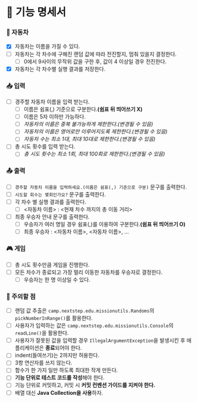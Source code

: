 # 📝 기능 명세서

### 🚗 자동차
- [x] 자동차는 이름을 가질 수 있다.
- [ ] 자동차는 각 차수에 구해진 랜덤 값에 따라 전진할지, 멈춰 있을지 결정한다.
  - [ ] 0에서 9사이의 무작위 값을 구한 후, 값이 4 이상일 경우 전진한다.
- [x] 자동차는 각 차수별 실행 결과를 저장한다.

### 📥 입력
- [ ] 경주할 자동차 이름을 입력 받는다.
  - [ ] 이름은 쉼표(,) 기준으로 구분한다.**(쉼표 뒤 띄어쓰기 X)**
  - [ ] 이름은 5자 이하만 가능하다.
  - [ ] _자동차의 이름은 중복 불가능하게 제한한다.(변경될 수 있음)_
  - [ ] _자동차의 이름은 영어로만 이루어지도록 제한한다.(변경될 수 있음)_
  - [ ] _자동차 수는 최소 1대, 최대 10대로 제한한다.(변경될 수 있음)_
- [ ] 총 시도 횟수를 입력 받는다.
  - [ ] _총 시도 횟수는 최소 1회, 최대 100회로 제한한다.(변경될 수 있음)_

### 📤 출력
- [ ] ```경주할 자동차 이름을 입력하세요.(이름은 쉼표(,) 기준으로 구분)``` 문구를 출력한다.
- [ ] ```시도할 회수는 몇회인가요?``` 문구를 출력한다.
- [ ] 각 차수 별 실행 결과를 출력한다.
  - [ ] <자동차 이름> : <현재 차수 까지의 총 이동 거리>
- [ ] 최종 우승자 안내 문구를 출력한다.
  - [ ] 우승자가 여러 명일 경우 쉼표(,)를 이용하여 구분한다.**(쉼표 뒤 띄어쓰기 O)**
  - [ ] 최종 우승자 : <자동차 이름>, <자동차 이름>, ...

### 🎮 게임
- [ ] 총 시도 횟수만큼 게임을 진행한다.
- [ ] 모든 차수가 종료되고 가장 멀리 이동한 자동차를 우승자로 결정한다.
  - [ ] 우승자는 한 명 이상일 수 있다.

### 🚨 주의할 점
- [ ] 랜덤 값 추출은 ```camp.nextstep.edu.missionutils.Randoms```의 ```pickNumberInRange()```를 활용한다.
- [ ] 사용자가 입력하는 값은 ```camp.nextstep.edu.missionutils.Console```의 ```readLine()```을 활용한다.
- [ ] 사용자가 잘못된 값을 입력할 경우 ```IllegalArgumentException```을 발생시킨 후 애플리케이션은 **종료**되어야 한다.
- [ ] indent(들여쓰기)는 2까지만 허용한다.
- [ ] 3항 연산자를 쓰지 않는다.
- [ ] 함수가 한 가지 일만 하도록 최대한 작게 만든다.
- [ ] **기능 단위로 테스트 코드를 작성**해야 한다.
- [ ] 기능 단위로 커밋하고, 커밋 시 **커밋 컨벤션 가이드를 지켜야 한다.**
- [ ] 배열 대신 **Java Collection을 사용**하자.
